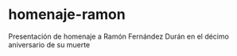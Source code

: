 # homenaje-ramon
Presentación de homenaje a Ramón Fernández Durán en el décimo aniversario de su muerte
